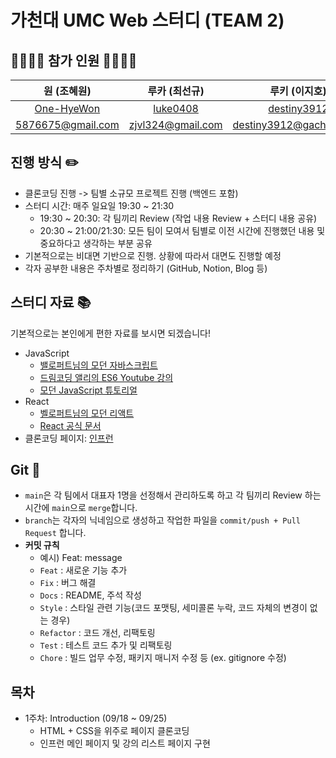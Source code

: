 # 가천대 UMC Web 스터디 (TEAM 2)
## 👨‍👨‍👧‍👦 참가 인원 👨‍👨‍👦‍👦
|원 (조혜원)|루카 (최선규)|루키 (이지호)|애플 (조동진)|
|:------:|:---:|:---:|:---:|
|[One-HyeWon](https://github.com/One-HyeWon)|[luke0408](https://github.com/luke0408)|[destiny3912](https://github.com/destiny3912)|[Jodongjin](https://github.com/Jodongjin)|
|[5876675@gmail.com](5876675@gmail.com)|[zjvl324@gmail.com](zjvl324@gmail.com)|[destiny3912@gachon.ac.kr](destiny3912@gachon.ac.kr)|[ehdwlsdlwkd@gachon.ac.kr](ehdwlsdlwkd@gachon.ac.kr)|


## 진행 방식 ✏️
- 클론코딩 진행 -> 팀별 소규모 프로젝트 진행 (백엔드 포함)
- 스터디 시간: 매주 일요일 19:30 ~ 21:30
  - 19:30 ~ 20:30: 각 팀끼리 Review (작업 내용 Review + 스터디 내용 공유)
  - 20:30 ~ 21:00/21:30: 모든 팀이 모여서 팀별로 이전 시간에 진행했던 내용 및 중요하다고 생각하는 부분 공유
- 기본적으로는 비대면 기반으로 진행. 상황에 따라서 대면도 진행할 예정
- 각자 공부한 내용은 주차별로 정리하기 (GitHub, Notion, Blog 등)

## 스터디 자료 📚
기본적으로는 본인에게 편한 자료를 보시면 되겠습니다!
- JavaScript   
  - [밸로퍼트님의 모던 자바스크립트](https://learnjs.vlpt.us/)
  - [드림코딩 앨리의 ES6 Youtube 강의](https://www.youtube.com/watch?v=wcsVjmHrUQg&list=PLv2d7VI9OotTVOL4QmPfvJWPJvkmv6h-2)
  - [모던 JavaScript 튜토리얼](https://ko.javascript.info/)
- React
  - [벨로퍼트님의 모던 리액트](https://react.vlpt.us/)
  - [React 공식 문서](https://ko.reactjs.org/docs/getting-started.html)
- 클론코딩 페이지: [인프런](https://www.inflearn.com/?utm_source=google&utm_medium=cpc&utm_campaign=01.brand&utm_content=mainkw&utm_term=%EC%9D%B8%ED%94%84%EB%9F%B0&gclid=CjwKCAjwpqCZBhAbEiwAa7pXeV7KhbDzN_ZujvwAmg5phsJ2tS8Mul4J6SUsTe3WIDEdCTwKHi_n2xoCXFgQAvD_BwE)

## Git 🌱
- ```main```은 각 팀에서 대표자 1명을 선정해서 관리하도록 하고 각 팀끼리 Review 하는 시간에 ```main```으로 ```merge```합니다.
- ```branch```는 각자의 닉네임으로 생성하고 작업한 파일을 ```commit/push + Pull Request``` 합니다.
- **커밋 규칙**
  - 예시) Feat: message
  - ```Feat``` : 새로운 기능 추가
  - ```Fix``` : 버그 해결
  - ```Docs``` : README, 주석 작성
  - ```Style``` : 스타일 관련 기능(코드 포맷팅, 세미콜론 누락, 코드 자체의 변경이 없는 경우)
  - ```Refactor``` : 코드 개선, 리팩토링
  - ```Test``` : 테스트 코드 추가 및 리팩토링
  - ```Chore``` : 빌드 업무 수정, 패키지 매니저 수정 등 (ex. gitignore 수정)

## 목차 
- 1주차: Introduction (09/18 ~ 09/25) 
  - HTML + CSS을 위주로 페이지 클론코딩  
  - 인프런 메인 페이지 및 강의 리스트 페이지 구현
